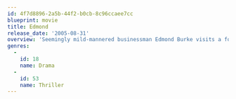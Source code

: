 ```yaml
---
id: 4f7d8896-2a5b-44f2-b0cb-8c96ccaee7cc
blueprint: movie
title: Edmond
release_date: '2005-08-31'
overview: 'Seemingly mild-mannered businessman Edmond Burke visits a fortuneteller and hears a remark that spurs him to leave his wife abruptly and seek what is missing from his life. Encounters with strangers and unsavory people weaken the barriers encompassing his long-suppressed rage, until Edmond explodes in violence.'
genres:
  -
    id: 18
    name: Drama
  -
    id: 53
    name: Thriller
---
```

